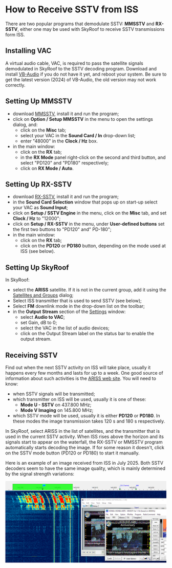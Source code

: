 # How to Receive SSTV from ISS

There are two popular programs that demodulate SSTV: **MMSSTV** and **RX-SSTV**,
either one may be used with SkyRoof to receive SSTV transmissions form ISS.

## Installing VAC

A virtual audio cable, VAC, is required to pass the satellite signals demodulated in SkyRoof to the SSTV decoding program. Download and install [VB-Audio](https://vb-audio.com/Cable/index.htm) if you do not have it yet, and reboot your system. Be sure to get the latest version (2024) of VB-Audio, the old version may not work correctly.

## Setting Up MMSSTV

- download [MMSSTV](https://hamsoft.ca/pages/mmsstv.php), install it and run the program;
- click on **Option / Setup MMSSTV** in the menu to open the settings dialog, and:
  - click on the **Misc** tab;
  - select your VAC in the **Sound Card / In** drop-down list;
  - enter "48000" in the **Clock / Hz** box.
- in the main window:
  - click on the **RX** tab;
  - in the **RX Mode** panel right-click on the second and third button, and select "PD120" and "PD180" respectively;
  - click on **RX Mode / Auto**.

## Setting Up RX-SSTV

- download [RX-SSTV](https://www.qsl.net/on6mu/rxsstv.htm), install it and run the program;
- in the **Sound Card Selection** window that pops up on start-up select your VAC as **Sound Input**;
- click on **Setup / SSTV Engine** in the menu, click on the **Misc**  tab, and set **Clock / Hz** to "12000";
- click on **Setup / RX-SSTV** in the menu, under **User-defined buttons** set the first two buttons to "PD120" and" PD-180";
- in the main window:
  - click on the **RX** tab;
  - click on the **PD120** or **PD180** button, depending on the mode used at ISS (see below).

## Setting Up SkyRoof

In SkyRoof:

- select the **ARISS** satellite. If it is not in the current group, add it using the
[Satellites and Groups](satellites_and_groups_window.md) dialog;
- Select ISS transmitter that is used to send SSTV (see below);
- Select **FM** downlink mode in the drop-down list on the toolbar;
- in the **Output Stream** section of the [Settings](setting_up_output_stream.md) window:
  - select **Audio to VAC**;
  - set Gain, dB to 0;
  - select the VAC in the list of audio devices;
  - click on the Output Stream label on the status bar to enable the output stream.

## Receiving SSTV

Find out when the next SSTV activity on ISS will take place, usually it happens every few months and lasts for up to a week. One good source of information about such activities is the
[ARISS web site](https://www.ariss.org/upcoming-sstv-events.html). You will need to know:
  
- when SSTV signals will be transmitted;
- which transmitter on ISS will be used, usually it is one of these:
  - **Mode U - SSTV** on 437.800 MHz;
  - **Mode V Imaging** on 145.800 MHz;
- which SSTV mode will be used, usually it is either **PD120** or **PD180**. In these modes the image transmission takes 120 s and 180 s respectively.

In SkyRoof, select ARISS in the list of satellites, and the transmitter that is used in the current SSTV activity. When ISS rises above the horizon and its signals start to appear on the waterfall, the RX-SSTV or MMSSTV program automatically starts decoding the image. If for some reason it doesn't, click on the SSTV mode button (PD120 or PD180) to start it manually.

Here is an example of an image received from ISS in July 2025. Both SSTV decoders seem to have the same image quality, which is mainly determined by the signal strength variations:

![SSTV](../images/iss_sstv.png)